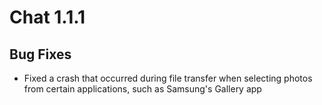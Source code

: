 # Chat 1.1.1

## Bug Fixes

- Fixed a crash that occurred during file transfer when selecting photos from certain applications, such as Samsung's Gallery app


